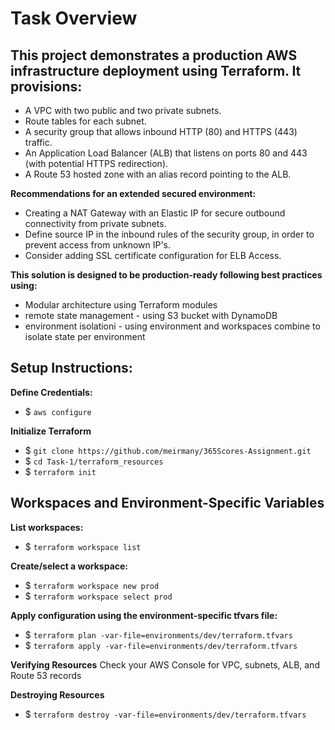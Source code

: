 # Task Overview
## This project demonstrates a production AWS infrastructure deployment using Terraform. It provisions:
- A VPC with two public and two private subnets.
- Route tables for each subnet.
- A security group that allows inbound HTTP (80) and HTTPS (443) traffic.
- An Application Load Balancer (ALB) that listens on ports 80 and 443 (with potential HTTPS redirection).
- A Route 53 hosted zone with an alias record pointing to the ALB.

**Recommendations for an extended secured environment:**
- Creating a NAT Gateway with an Elastic IP for secure outbound connectivity from private subnets.
- Define source IP in the inbound rules of the security group, in order to prevent access from unknown IP's.
- Consider adding SSL certificate configuration for ELB Access.


**This solution is designed to be production-ready following best practices using:**
- Modular architecture using Terraform modules 
- remote state management - using S3 bucket with DynamoDB
- environment isolationi - using environment and workspaces combine to isolate state per environment

## Setup Instructions:

**Define Credentials:**
- $ `aws configure`

**Initialize Terraform**
- $ `git clone https://github.com/meirmany/365Scores-Assignment.git`
- $ `cd Task-1/terraform_resources`
- $ `terraform init`


## Workspaces and Environment-Specific Variables

**List workspaces:**
- $ `terraform workspace list`

**Create/select a workspace:**
- $ `terraform workspace new prod`
- $ `terraform workspace select prod`


**Apply configuration using the environment-specific tfvars file:**
- $ `terraform plan -var-file=environments/dev/terraform.tfvars`
- $ `terraform apply -var-file=environments/dev/terraform.tfvars`

**Verifying Resources**
Check your AWS Console for VPC, subnets, ALB, and Route 53 records

**Destroying Resources**
- $ `terraform destroy -var-file=environments/dev/terraform.tfvars`

